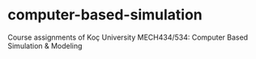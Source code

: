 # computer-based-simulation
Course assignments of Koç University MECH434/534: Computer Based Simulation &amp; Modeling
